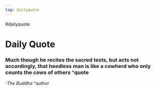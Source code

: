 ```yaml
---
tag: dailyquote
---
```


#dailyquote

# Daily Quote

### Much though he recites the sacred texts, but acts not accordingly, that heedless man is like a cowherd who only counts the cows of others ^quote
*-The Buddha* ^author
